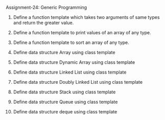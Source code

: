 Assignment-24: Generic Programming

1. Define a function template which takes two arguments of same types and return the greater value.

2. Define a function template to print values of an array of any type.

3. Define a function template to sort an array of any type.

4. Define data structure Array using class template

5. Define data structure Dynamic Array using class template

6. Define data structure Linked List using class template

7. Define data structure Doubly Linked List using class template

8. Define data structure Stack using class template

9. Define data structure Queue using class template

10. Define data structure deque using class template
